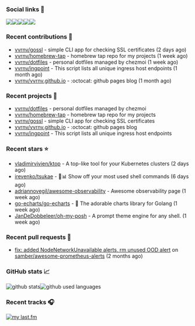### Social links 🔗
[![](https://img.shields.io/badge/vvrnv.github.io-100000?style=for-the-badge&logo=github&logoColor=white&style=flat-square)](https://vvrnv.github.io/)[![](https://img.shields.io/badge/linkedin-0077B5?style=for-the-badge&logo=linkedin&logoColor=white&style=flat-square)](https://www.linkedin.com/in/valery-voronov)[![](https://img.shields.io/badge/telegram-2CA5E0?style=for-the-badge&logo=telegram&logoColor=white&style=flat-square)](https://t.me/vvoronov)[![](https://img.shields.io/badge/last.fm-D51007?style=for-the-badge&logo=last.fm&logoColor=white&style=flat-square)](https://www.last.fm/user/valera_88)[![](https://img.shields.io/badge/strava-FC4C02?style=for-the-badge&logo=strava&logoColor=white&style=flat-square)](https://www.strava.com/athletes/72534161)

### Recent contributions 👷

- [vvrnv/gossl](https://github.com/vvrnv/gossl) - simple CLI app for checking SSL certificates (2 days ago)
- [vvrnv/homebrew-tap](https://github.com/vvrnv/homebrew-tap) - homebrew tap repo for my projects (1 week ago)
- [vvrnv/dotfiles](https://github.com/vvrnv/dotfiles) - personal dotfiles managed by chezmoi (1 week ago)
- [vvrnv/ingpoint](https://github.com/vvrnv/ingpoint) - This script lists all unique ingress host endpoints (1 month ago)
- [vvrnv/vvrnv.github.io](https://github.com/vvrnv/vvrnv.github.io) - :octocat: github pages blog (1 month ago)

### Recent projects 💩

- [vvrnv/dotfiles](https://github.com/vvrnv/dotfiles) - personal dotfiles managed by chezmoi
- [vvrnv/homebrew-tap](https://github.com/vvrnv/homebrew-tap) - homebrew tap repo for my projects
- [vvrnv/gossl](https://github.com/vvrnv/gossl) - simple CLI app for checking SSL certificates
- [vvrnv/vvrnv.github.io](https://github.com/vvrnv/vvrnv.github.io) - :octocat: github pages blog
- [vvrnv/ingpoint](https://github.com/vvrnv/ingpoint) - This script lists all unique ingress host endpoints

### Recent stars ⭐

- [vladimirvivien/ktop](https://github.com/vladimirvivien/ktop) - A top-like tool for your Kubernetes clusters (2 days ago)
- [irevenko/tsukae](https://github.com/irevenko/tsukae) - 🐚📊 Show off your most used shell commands (6 days ago)
- [adriannovegil/awesome-observability](https://github.com/adriannovegil/awesome-observability) - Awesome observability page (1 week ago)
- [go-echarts/go-echarts](https://github.com/go-echarts/go-echarts) - 🎨 The adorable charts library for Golang (1 week ago)
- [JanDeDobbeleer/oh-my-posh](https://github.com/JanDeDobbeleer/oh-my-posh) - A prompt theme engine for any shell. (1 week ago)

### Recent pull requests 🔨

- [fix: added NodeNetworkUnavailable alerts, rm unused OOD alert](https://github.com/samber/awesome-prometheus-alerts/pull/318) on [samber/awesome-prometheus-alerts](https://github.com/samber/awesome-prometheus-alerts) (2 months ago)

### GitHub stats 📈
![github stats](https://github-readme-stats.vercel.app/api?username=vvrnv&count_private=true&hide_title=true&theme=gotham&hide=stars&hide_rank=true)![github used languages](https://github-readme-stats.vercel.app/api/top-langs?username=vvrnv&layout=compact&theme=gotham&locale=en)

### Recent tracks 🎧
[![my last.fm](https://lastfm-recently-played.vercel.app/api?user=valera_88)](https://www.last.fm/user/valera_88)
